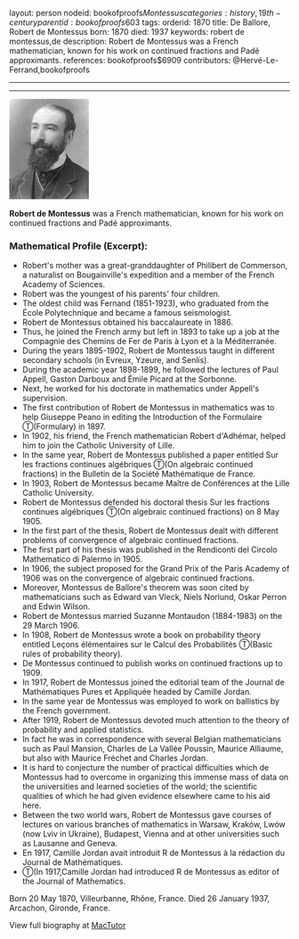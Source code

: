 layout: person
nodeid: bookofproofs$Montessus
categories: history,19th-century
parentid: bookofproofs$603
tags: 
orderid: 1870
title: De Ballore, Robert de Montessus
born: 1870
died: 1937
keywords: robert de montessus,de
description: Robert de Montessus was a French mathematician, known for his work on continued fractions and Padé approximants.
references: bookofproofs$6909
contributors: @Hervé-Le-Ferrand,bookofproofs

---



---

![Montessus.jpg](https://github.com/bookofproofs/bookofproofs.github.io/blob/main/_sources/_assets/images/portraits/Montessus.jpg?raw=true)

**Robert de Montessus** was a French mathematician, known for his work on continued fractions and Padé approximants.

### Mathematical Profile (Excerpt):
* Robert's mother was a great-granddaughter of Philibert de Commerson, a naturalist on Bougainville's expedition and a member of the French Academy of Sciences.
* Robert was the youngest of his parents' four children.
* The oldest child was Fernand (1851-1923), who graduated from the École Polytechnique and became a famous seismologist.
* Robert de Montessus obtained his baccalaureate in 1886.
* Thus, he joined the French army but left in 1893 to take up a job at the Compagnie des Chemins de Fer de Paris à Lyon et à la Méditerranée.
* During the years 1895-1902, Robert de Montessus taught in different secondary schools (in Evreux, Yzeure, and Senlis).
* During the academic year 1898-1899, he followed the lectures of Paul Appell, Gaston Darboux and Émile Picard at the Sorbonne.
* Next, he worked for his doctorate in mathematics under Appell's supervision.
* The first contribution of Robert de Montessus in mathematics was to help Giuseppe Peano in editing the Introduction of the Formulaire Ⓣ(Formulary) in 1897.
* In 1902, his friend, the French mathematician Robert d'Adhémar, helped him to join the Catholic University of Lille.
* In the same year, Robert de Montessus published a paper entitled Sur les fractions continues algébriques Ⓣ(On  algebraic continued fractions) in the Bulletin de la Société Mathématique de France.
* In 1903, Robert de Montessus became Maître de Conférences at the Lille Catholic University.
* Robert de Montessus defended his doctoral thesis Sur les fractions continues algébriques Ⓣ(On  algebraic continued fractions) on 8 May 1905.
* In the first part of the thesis, Robert de Montessus dealt with different problems of convergence of algebraic continued fractions.
* The first part of his thesis was published in the Rendiconti del Circolo Mathematico di Palermo in 1905.
* In 1906, the subject proposed for the Grand Prix of the Paris Academy of 1906 was on the convergence of algebraic continued fractions.
* Moreover, Montessus de Ballore's theorem was soon cited by mathematicians such as Edward van Vleck, Niels Norlund, Oskar Perron and Edwin Wilson.
* Robert de Montessus married Suzanne Montaudon (1884-1983) on the 29 March 1906.
* In 1908, Robert de Montessus wrote a book on probability theory entitled Leçons élémentaires sur le Calcul des Probabilités Ⓣ(Basic rules of probability theory).
* De Montessus continued to publish works on continued fractions up to 1909.
* In 1917, Robert de Montessus joined the editorial team of the Journal de Mathématiques Pures et Appliquée headed by Camille Jordan.
* In the same year de Montessus was employed to work on ballistics by the French government.
* After 1919, Robert de Montessus devoted much attention to the theory of probability and applied statistics.
* In fact he was in correspondence with several Belgian mathematicians such as Paul Mansion, Charles de La Vallée Poussin, Maurice Alliaume, but also with Maurice Fréchet and Charles Jordan.
* It is hard to conjecture the number of practical difficulties which de Montessus had to overcome in organizing this immense mass of data on the universities and learned societies of the world; the scientific qualities of which he had given evidence elsewhere came to his aid here.
* Between the two world wars, Robert de Montessus gave courses of lectures on various branches of mathematics in Warsaw, Kraków, Lwów (now Lviv in Ukraine), Budapest, Vienna and at other universities such as Lausanne and Geneva.
* En 1917, Camille Jordan avait introduit R de Montessus à la rédaction du Journal de Mathématiques.
* Ⓣ(In 1917,Camille Jordan had introduced R de Montessus as editor of the Journal of Mathematics.

Born 20 May 1870, Villeurbanne, Rhône, France. Died 26 January 1937, Arcachon, Gironde, France.

View full biography at [MacTutor](https://mathshistory.st-andrews.ac.uk/Biographies/Montessus/)
